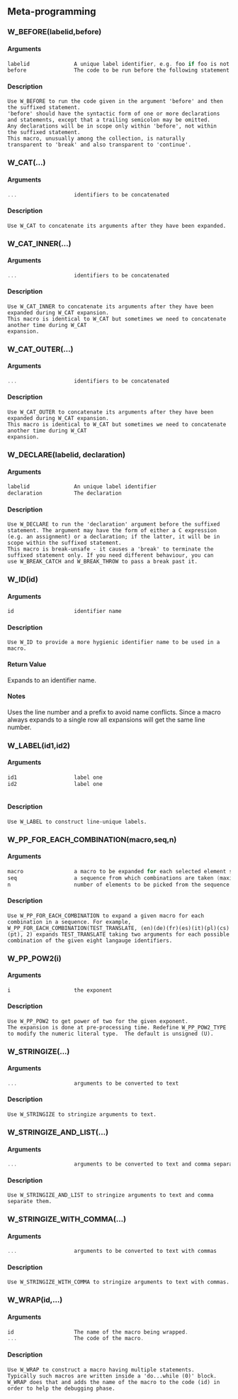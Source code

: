 ## Meta-programming
    
### W_BEFORE(labelid,before)
#### Arguments
```C
labelid              A unique label identifier, e.g. foo if foo is not used already
before               The code to be run before the following statement.
```
#### Description
    Use W_BEFORE to run the code given in the argument 'before' and then
    the suffixed statement.
    'before' should have the syntactic form of one or more declarations
    and statements, except that a trailing semicolon may be omitted.
    Any declarations will be in scope only within 'before', not within
    the suffixed statement.
    This macro, unusually among the collection, is naturally
    transparent to 'break' and also transparent to 'continue'.
    
### W_CAT(...)
#### Arguments
```C
...                  identifiers to be concatenated
```
#### Description
    Use W_CAT to concatenate its arguments after they have been expanded.
    
### W_CAT_INNER(...)
#### Arguments
```C
...                  identifiers to be concatenated
```
#### Description
    Use W_CAT_INNER to concatenate its arguments after they have been expanded during W_CAT expansion.
    This macro is identical to W_CAT but sometimes we need to concatenate another time during W_CAT
    expansion.
    
### W_CAT_OUTER(...)
#### Arguments
```C
...                  identifiers to be concatenated
```
#### Description
    Use W_CAT_OUTER to concatenate its arguments after they have been expanded during W_CAT expansion.
    This macro is identical to W_CAT but sometimes we need to concatenate another time during W_CAT
    expansion.
    
### W_DECLARE(labelid, declaration)
#### Arguments
```C
labelid              An unique label identifier
declaration          The declaration
```
#### Description
    Use W_DECLARE to run the 'declaration' argument before the suffixed
    statement. The argument may have the form of either a C expression
    (e.g. an assignment) or a declaration; if the latter, it will be in
    scope within the suffixed statement.
    This macro is break-unsafe - it causes a 'break' to terminate the
    suffixed statement only. If you need different behaviour, you can
    use W_BREAK_CATCH and W_BREAK_THROW to pass a break past it.
    
### W_ID(id)
#### Arguments
```C
id                   identifier name
```
#### Description
    Use W_ID to provide a more hygienic identifier name to be used in a macro.
#### Return Value
Expands to an identifier name.
#### Notes
Uses the line number and a prefix to avoid name conflicts. Since a macro
    always expands to a single row all expansions will get the same line number.
    
### W_LABEL(id1,id2)
    
#### Arguments
```C
id1                  label one
id2                  label one
    
```
#### Description
    Use W_LABEL to construct line-unique labels.
    
### W_PP_FOR_EACH_COMBINATION(macro,seq,n)
#### Arguments
```C
macro                a macro to be expanded for each selected element set (the macro should take n arguments)
seq                  a sequence from which combinations are taken (maximum length is eight elements)
n                    number of elements to be picked from the sequence
```
#### Description
    Use W_PP_FOR_EACH_COMBINATION to expand a given macro for each combination in a sequence. For example, W_PP_FOR_EACH_COMBINATION(TEST_TRANSLATE, (en)(de)(fr)(es)(it)(pl)(cs)(pt), 2) expands TEST_TRANSLATE taking two arguments for each possible combination of the given eight langauge identifiers.
    
### W_PP_POW2(i)
#### Arguments
```C
i                    the exponent
```
#### Description
    Use W_PP_POW2 to get power of two for the given exponent.
    The expansion is done at pre-processing time. Redefine W_PP_POW2_TYPE
    to modify the numeric literal type.  The default is unsigned (U).
    
### W_STRINGIZE(...)
#### Arguments
```C
...                  arguments to be converted to text
```
#### Description
    Use W_STRINGIZE to stringize arguments to text.
    
### W_STRINGIZE_AND_LIST(...)
#### Arguments
```C
...                  arguments to be converted to text and comma separated
```
#### Description
    Use W_STRINGIZE_AND_LIST to stringize arguments to text and comma separate them.
    
### W_STRINGIZE_WITH_COMMA(...)
#### Arguments
```C
...                  arguments to be converted to text with commas
```
#### Description
    Use W_STRINGIZE_WITH_COMMA to stringize arguments to text with commas.
    
### W_WRAP(id,...)
#### Arguments
```C
id                   The name of the macro being wrapped.
...                  The code of the macro.
```
#### Description
    Use W_WRAP to construct a macro having multiple statements.
    Typically such macros are written inside a 'do...while (0)' block.
    W_WRAP does that and adds the name of the macro to the code (id) in
    order to help the debugging phase.
